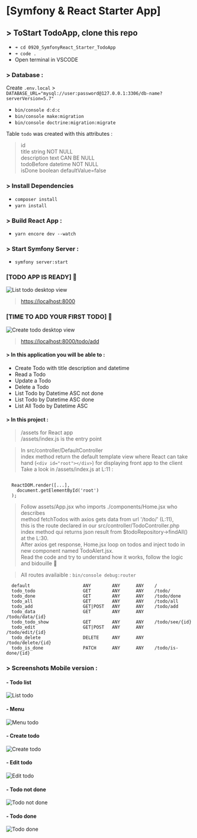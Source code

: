 # [Symfony & React Starter App]

## > ToStart TodoApp, clone this repo  

- ``` ➜ cd 0920_SymfonyReact_Starter_TodoApp ``` 
- ``` ➜ code . ``` 
- Open terminal in VSCODE

### > Database : 

Create `.env.local` > `DATABASE_URL="mysql://user:password@127.0.0.1:3306/db-name?serverVersion=5.7"`

- ``` bin/console d:d:c ``` 
- ``` bin/console make:migration ``` 
- ``` bin/console doctrine:migration:migrate ``` 

Table `todo` was created with this attributes :
> id <br>
> title string NOT NULL <br>
> description text CAN BE NULL <br>
> todoBefore datetime NOT NULL <br> 
> isDone boolean defaultValue=false <br>

### > Install Dependencies
- ``` composer install ```
- ``` yarn install ```

### > Build React App :
- ``` yarn encore dev --watch ```


### > Start Symfony Server :
- ``` symfony server:start ```


### [TODO APP IS READY] 🤌 
<img src="public/screenshots/Home.png"
     alt="List todo desktop view"
     style="margin: auto;" />

> [https://localhost:8000](https://localhost:8000)

### [TIME TO ADD YOUR FIRST TODO] 📆
<img src="public/screenshots/DesktopCreate.png"
     alt="Create todo desktop view"
     style="margin: auto;" />

> [https://localhost:8000/todo/add](https://localhost:8000/todo/add)

#### > In this application you will be able to :
- Create Todo with title description and datetime
- Read a Todo
- Update a Todo
- Delete a Todo
- List Todo by Datetime ASC not done
- List Todo by Datetime ASC done
- List All Todo by Datetime ASC 


#### > In this project :

> /assets for React app <br>
> /assets/index.js is the entry point
  
> In src/controller/DefaultController <br> 
  index method return the default template view where React can take hand (`<div id="root"></div>`) for displaying front app to the client <br>
  Take a look in /assets/index.js at L:11 : 
  <pre><code>
  ReactDOM.render([...],
    document.getElementById('root')
  );
</code></pre>

> Follow assets/App.jsx who imports ./components/Home.jsx who describes <br> method fetchTodos with axios gets data from url '/todo/' (L:11), <br> 
  this is the route declared in our src/controller/TodoController.php index method qui returns json result from $todoRepository->findAll() at the L:30. <br> 
  After axios get response, Home.jsx loop on todos and inject todo in new component named TodoAlert.jsx. <br> 
  Read the code and try to understand how it works, follow the logic and bidouille 🔧 <br>

> All routes availaible : ``` bin/console debug:router ```
```
  default                    ANY        ANY      ANY    /                                  
  todo_todo                  GET        ANY      ANY    /todo/                             
  todo_done                  GET        ANY      ANY    /todo/done                         
  todo_all                   GET        ANY      ANY    /todo/all                          
  todo_add                   GET|POST   ANY      ANY    /todo/add                          
  todo_data                  GET        ANY      ANY    /todo/data/{id}                    
  todo_todo_show             GET        ANY      ANY    /todo/see/{id}                     
  todo_edit                  GET|POST   ANY      ANY    /todo/edit/{id}                    
  todo_delete                DELETE     ANY      ANY    /todo/delete/{id}                  
  todo_is_done               PATCH      ANY      ANY    /todo/is-done/{id}
```

### > Screenshots Mobile version :

#### - Todo list
<img src="public/screenshots/ListTodo.png"
     alt="List todo"
     style="margin: auto;" />

#### - Menu
<img src="public/screenshots/Menu.png"
     alt="Menu todo"
     style="margin: auto;" />

#### - Create todo
<img src="public/screenshots/CreateTodo.png"
     alt="Create todo"
     style="margin: auto;" />

#### - Edit todo
<img src="public/screenshots/EditTodo.png"
     alt="Edit todo"
     style="margin: auto;" />

#### - Todo not done 
<img src="public/screenshots/SeeTodoNotDone.png"
     alt="Todo not done"
     style="margin: auto;" />

#### - Todo done 
<img src="public/screenshots/SeeTodoDone.png"
     alt="Todo done"
     style="margin: auto;" />